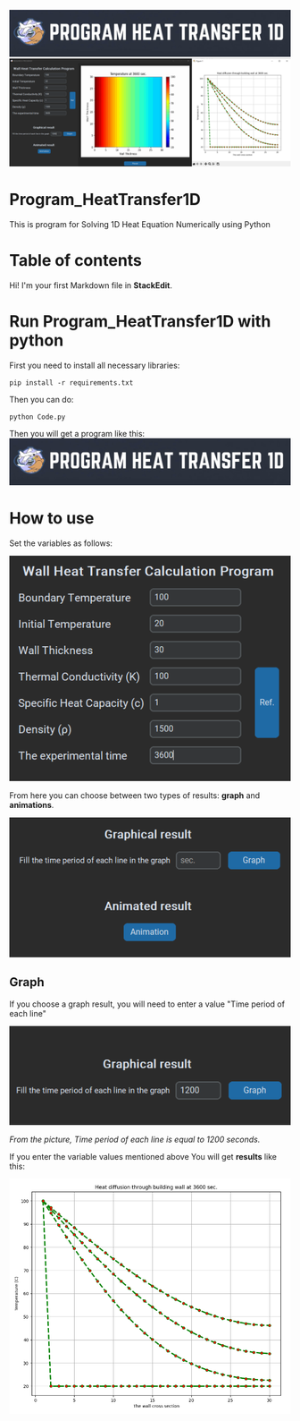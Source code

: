 ![](imageREADME/logo.png)
![](imageREADME/ShowProgram&Result.PNG)

# Program_HeatTransfer1D
This is program for Solving 1D Heat Equation Numerically using Python

# Table of contents

Hi! I'm your first Markdown file in **StackEdit**.

# Run Program_HeatTransfer1D with python
First you need to install all necessary libraries:
```
pip install -r requirements.txt
```
Then you can do:
```
python Code.py
```
Then you will get a program like this:
![](imageREADME/logo.png)


# How to use
Set the variables as follows:

![](imageREADME/Set_the_variables.PNG)

From here you can choose between two types of results: **graph** and **animations**.

![](imageREADME/choose_result.PNG)

## Graph

If you choose a graph result, you will need to enter a value "Time period of each line"

![](imageREADME/Fill_Graph.PNG)

_From the picture, Time period of each line is equal to 1200 seconds._

If you enter the variable values mentioned above You will get **results** like this:

![](imageREADME/Result_Graph.PNG)
